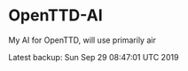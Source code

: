 # OpenTTD-AI
My AI for OpenTTD, will use primarily air

Latest backup: Sun Sep 29 08:47:01 UTC 2019
